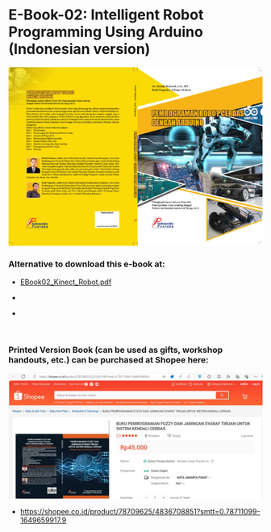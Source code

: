# E-Book-02: Intelligent Robot Programming Using Arduino (Indonesian version)

<p align="center">
  <img src="https://github.com/bsrahmat/ebook-02/blob/main/buku2.jpg" alt="" class="img-responsive" width="700">
</p>

### Alternative to download this e-book at:

- <a href="https://github.com/bsrahmat/ebook-02/blob/main/EBook02_Kinect_Robot.pdf" target="_blank">EBook02_Kinect_Robot.pdf</a>

- <a href="" target="_blank"></a>

- <a href="" target="_blank"></a>

<br>

### Printed Version Book (can be used as gifts, workshop handouts, etc.) can be purchased at Shopee here:

<p align="center">
<a href="https://shopee.co.id/product/78709625/2221051549?smtt=0.78711099-1649659904.9" target="_blank"><img src="https://github.com/bsrahmat/ebook-01/blob/main/shopee_book01.jpg" alt="" class="img-responsive" width="700">
</a>
</p>

- <a href="https://shopee.co.id/product/78709625/4836708851?smtt=0.78711099-1649659917.9" target="_blank">https://shopee.co.id/product/78709625/4836708851?smtt=0.78711099-1649659917.9</a>
